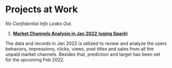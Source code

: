 # Projects at Work
*No Confidential Info Leaks Out.*

1. **[Market Channels Analysis in Jan 2022 (using Spark)](https://github.com/icezyf/projectAtWork/blob/1f61b903b5ea0c2357769863ffc2654cffd12d2d/Market%20Channel%20Analysis%20in%20Jan%202022.ipynb)**

The data and records in Jan 2022 is utilized to review and analyze the users behaviors, impressions, clicks, views, post titles and sales from all the unpaid market channels. Besides that, prediction and target has been set for the upcoming Feb 2022.
